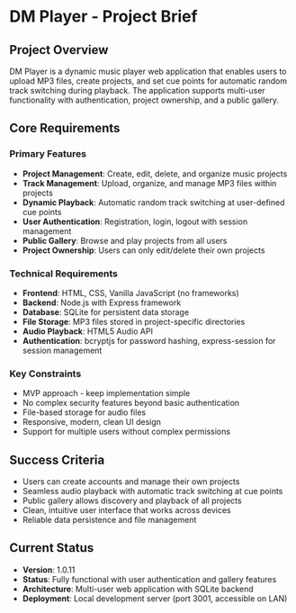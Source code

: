 # DM Player - Project Brief

## Project Overview
DM Player is a dynamic music player web application that enables users to upload MP3 files, create projects, and set cue points for automatic random track switching during playback. The application supports multi-user functionality with authentication, project ownership, and a public gallery.

## Core Requirements

### Primary Features
- **Project Management**: Create, edit, delete, and organize music projects
- **Track Management**: Upload, organize, and manage MP3 files within projects
- **Dynamic Playback**: Automatic random track switching at user-defined cue points
- **User Authentication**: Registration, login, logout with session management
- **Public Gallery**: Browse and play projects from all users
- **Project Ownership**: Users can only edit/delete their own projects

### Technical Requirements
- **Frontend**: HTML, CSS, Vanilla JavaScript (no frameworks)
- **Backend**: Node.js with Express framework
- **Database**: SQLite for persistent data storage
- **File Storage**: MP3 files stored in project-specific directories
- **Audio Playback**: HTML5 Audio API
- **Authentication**: bcryptjs for password hashing, express-session for session management

### Key Constraints
- MVP approach - keep implementation simple
- No complex security features beyond basic authentication
- File-based storage for audio files
- Responsive, modern, clean UI design
- Support for multiple users without complex permissions

## Success Criteria
- Users can create accounts and manage their own projects
- Seamless audio playback with automatic track switching at cue points
- Public gallery allows discovery and playback of all projects
- Clean, intuitive user interface that works across devices
- Reliable data persistence and file management

## Current Status
- **Version**: 1.0.11
- **Status**: Fully functional with user authentication and gallery features
- **Architecture**: Multi-user web application with SQLite backend
- **Deployment**: Local development server (port 3001, accessible on LAN)
